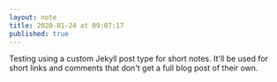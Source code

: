 ```yaml
---
layout: note
title: 2020-01-24 at 09:07:17
published: true
---
```


Testing using a custom Jekyll post type for short notes. It'll be used for short links and comments that don't get a full blog post of their own.
